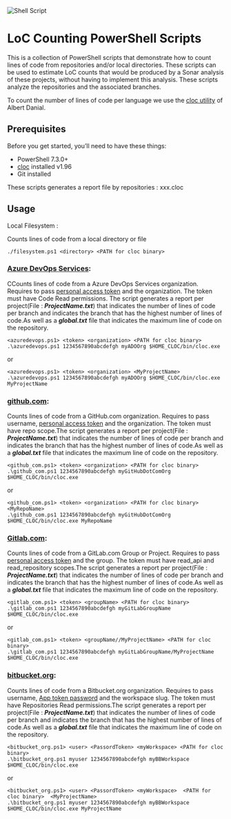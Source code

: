 ![Shell Script](https://img.shields.io/badge/shell_script-%23121011.svg?style=for-the-badge&logo=gnu-bash&logoColor=white)

# LoC Counting PowerShell Scripts

This is a collection of PowerShell scripts that demonstrate how to count lines of code from repositories and/or local directories. These scripts can be used to estimate LoC counts that would be produced by a Sonar analysis of these projects, without having to implement this analysis.
These scripts analyze the repositories and the associated branches.

To count the number of lines of code per language we use the [cloc utility](https://github.com/AlDanial/cloc) of Albert Danial.


## Prerequisites

Before you get started, you’ll need to have these things:
* PowerShell 7.3.0+
* [cloc](https://github.com/AlDanial/cloc/releases/tag/v1.96)  installed v1.96
* Git installed


These scripts generates a report file by repositories : xxx.cloc

## Usage

Local Filesystem :

Counts lines of code from a local directory or file

```
./filesystem.ps1 <directory> <PATH for cloc binary>
```

### [Azure DevOps Services](https://dev.azure.com):

CCounts lines of code from a Azure DevOps Services organization. Requires to pass [personal access token](https://docs.microsoft.com/en-us/azure/devops/organizations/accounts/use-personal-access-tokens-to-authenticate?view=azure-devops) and the organization.  The token must have Code Read permissions.
The script generates a report per project(File : ***ProjectName.txt***) that indicates the number of lines of code per branch and indicates the branch that has the highest number of lines of code.As well as a ***global.txt*** file that indicates the maximum line of code on the repository.

```
<azuredevops.ps1> <token> <organization> <PATH for cloc binary>
.\azuredevops.ps1 1234567890abcdefgh myADOOrg $HOME_CLOC/bin/cloc.exe
```
or
```
<azuredevops.ps1> <token> <organization> <MyProjectName>
.\azuredevops.ps1 1234567890abcdefgh myADOOrg $HOME_CLOC/bin/cloc.exe MyProjectName
```
### [github.com](https://github.com):

Counts lines of code from a GitHub.com organization.  Requires to pass username, [personal access token](https://docs.github.com/en/authentication/keeping-your-account-and-data-secure/creating-a-personal-access-token) and the organization.  The token must have repo scope.The script generates a report per project(File : ***ProjectName.txt***) that indicates the number of lines of code per branch and indicates the branch that has the highest number of lines of code.As well as a ***global.txt*** file that indicates the maximum line of code on the repository.

```
<github_com.ps1> <token> <organization> <PATH for cloc binary>
.\github_com.ps1 1234567890abcdefgh myGitHubDotComOrg $HOME_CLOC/bin/cloc.exe
```
or
```
<github_com.ps1> <token> <organization> <PATH for cloc binary> <MyRepoName>
.\github_com.ps1 1234567890abcdefgh myGitHubDotComOrg $HOME_CLOC/bin/cloc.exe MyRepoName
```

### [Gitlab.com](https://gitlab.com):

Counts lines of code from a GitLab.com Group or Project. Requires to pass [personal access token](https://docs.gitlab.com/ee/user/profile/personal_access_tokens.html) and the group.  The token must have read_api and read_repository scopes.The script generates a report per project(File : ***ProjectName.txt***) that indicates the number of lines of code per branch and indicates the branch that has the highest number of lines of code.As well as a ***global.txt*** file that indicates the maximum line of code on the repository.

```
<gitlab_com.ps1> <token> <groupName> <PATH for cloc binary>
.\gitlab_com.ps1 1234567890abcdefgh myGitLabGroupName $HOME_CLOC/bin/cloc.exe
```
or
```
<gitlab_com.ps1> <token> <groupName//MyProjectName> <PATH for cloc binary> 
.\gitlab_com.ps1 1234567890abcdefgh myGitLabGroupName/MyProjectName $HOME_CLOC/bin/cloc.exe
```
       
### [bitbucket.org](https://bitbucket.org):

Counts lines of code from a Bitbucket.org organization. Requires to pass username, [App token password](https://support.atlassian.com/bitbucket-cloud/docs/app-passwords/) and the workspace slug.  The token must have Repositories Read permissions.The script generates a report per project(File : ***ProjectName.txt***) that indicates the number of lines of code per branch and indicates the branch that has the highest number of lines of code.As well as a ***global.txt*** file that indicates the maximum line of code on the repository.

```
<bitbucket_org.ps1> <user> <PassordToken> <myWorkspace> <PATH for cloc binary>
.\bitbucket_org.ps1 myuser 1234567890abcdefgh myBBWorkspace $HOME_CLOC/bin/cloc.exe
```
or
```
<bitbucket_org.ps1> <user> <PassordToken> <myWorkspace>  <PATH for cloc binary>  <MyProjectName>
.\bitbucket_org.ps1 myuser 1234567890abcdefgh myBBWorkspace $HOME_CLOC/bin/cloc.exe MyProjectName
```

